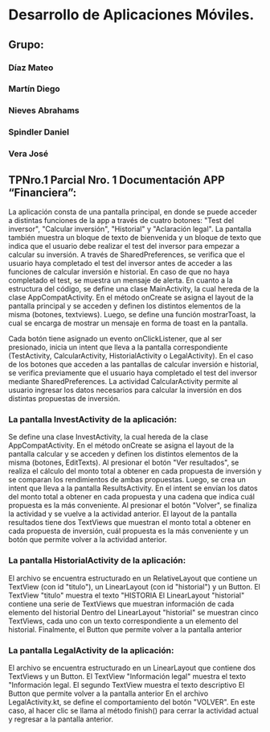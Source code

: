 # Desarrollo de Aplicaciones Móviles.

## Grupo: 
### Díaz Mateo
### Martín Diego
### Nieves Abrahams
### Spindler Daniel
### Vera José 


## TPNro.1 Parcial Nro. 1 Documentación APP “Financiera”:

La aplicación consta de una pantalla principal, en donde se puede acceder a distintas funciones de la app a través de cuatro botones: "Test del inversor", "Calcular inversión", "Historial" y "Aclaración legal". 
La pantalla también muestra un bloque de texto de bienvenida y un bloque de texto que indica que el usuario debe realizar el test del inversor para empezar a calcular su inversión.
A través de SharedPreferences, se verifica que el usuario haya completado el test del inversor antes de acceder a las funciones de calcular inversión e historial. En caso de que no haya completado el test, se muestra un mensaje de alerta.
En cuanto a la estructura del código, se define una clase MainActivity, la cual hereda de la clase AppCompatActivity. En el método onCreate se asigna el layout de la pantalla principal y se acceden y definen los distintos elementos de la misma (botones, textviews).
Luego, se define una función mostrarToast, la cual se encarga de mostrar un mensaje en forma de toast en la pantalla.

Cada botón tiene asignado un evento onClickListener, que al ser presionado, inicia un intent que lleva a la pantalla correspondiente (TestActivity, CalcularActivity, HistorialActivity o LegalActivity). 
En el caso de los botones que acceden a las pantallas de calcular inversión e historial, se verifica previamente que el usuario haya completado el test del inversor mediante SharedPreferences.
La actividad CalcularActivity permite al usuario ingresar los datos necesarios para calcular la inversión en dos distintas propuestas de inversión. 

### La pantalla InvestActivity de la aplicación: 
Se define una clase InvestActivity, la cual hereda de la clase AppCompatActivity. En el método onCreate se asigna el layout de la pantalla calcular y se acceden y definen los distintos elementos de la misma (botones, EditTexts).
Al presionar el botón "Ver resultados", se realiza el cálculo del monto total a obtener en cada propuesta de inversión y se comparan los rendimientos de ambas propuestas. Luego, se crea un intent que lleva a la pantalla ResultsActivity. En el intent se envían los datos del monto total a obtener en cada propuesta y una cadena que indica cuál propuesta es la más conveniente.
Al presionar el botón "Volver", se finaliza la actividad y se vuelve a la actividad anterior.
El layout de la pantalla resultados tiene dos TextViews que muestran el monto total a obtener en cada propuesta de inversión, cuál propuesta es la más conveniente y un botón que permite volver a la actividad anterior.

### La pantalla HistorialActivity de la aplicación: 
El archivo se encuentra estructurado en un RelativeLayout que contiene un TextView (con id "titulo"), un LinearLayout (con id "historial") y un Button.
El TextView "titulo" muestra el texto "HISTORIA
El LinearLayout "historial" contiene una serie de TextViews que muestran información de cada elemento del historial
Dentro del LinearLayout "historial" se muestran cinco TextViews, cada uno con un texto correspondiente a un elemento del historial.
Finalmente, el Button que permite volver a la pantalla anterior

### La pantalla LegalActivity de la aplicación: 
El archivo se encuentra estructurado en un LinearLayout que contiene dos TextViews y un Button.
El TextView "Información legal" muestra el texto "Información legal.
El segundo TextView muestra el texto descriptivo
El Button que permite volver a la pantalla anterior
En el archivo LegalActivity.kt, se define el comportamiento del botón "VOLVER". En este caso, al hacer clic se llama al método finish() para cerrar la actividad actual y regresar a la pantalla anterior.

